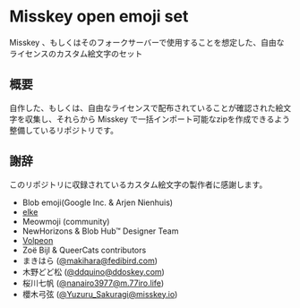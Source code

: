 # Misskey open emoji set

Misskey 、もしくはそのフォークサーバーで使用することを想定した、自由なライセンスのカスタム絵文字のセット

## 概要

自作した、もしくは、自由なライセンスで配布されていることが確認された絵文字を収集し、それらから Misskey で一括インポート可能なzipを作成できるよう整備しているリポジトリです。

## 謝辞

このリポジトリに収録されているカスタム絵文字の製作者に感謝します。

- Blob emoji(Google Inc. & Arjen Nienhuis)
- [elke](https://elke.cafe/)
- Meowmoji (community)
- NewHorizons & Blob Hub™ Designer Team
- [Volpeon](https://volpeon.ink/)
- Zoë Bijl & QueerCats contributors
- まきはら ([@makihara@fedibird.com](https://fedibird.com/@makihara))
- 木野どど松 ([@ddquino@ddoskey.com](https://ddoskey.com/@ddquino))
- 桜川七帆 ([@nanairo3977@m.77iro.life](https://m.77iro.life/@nanairo3977))
- 櫻木弓弦 ([@Yuzuru_Sakuragi@misskey.io](https://misskey.io/@Yuzuru_Sakuragi))
